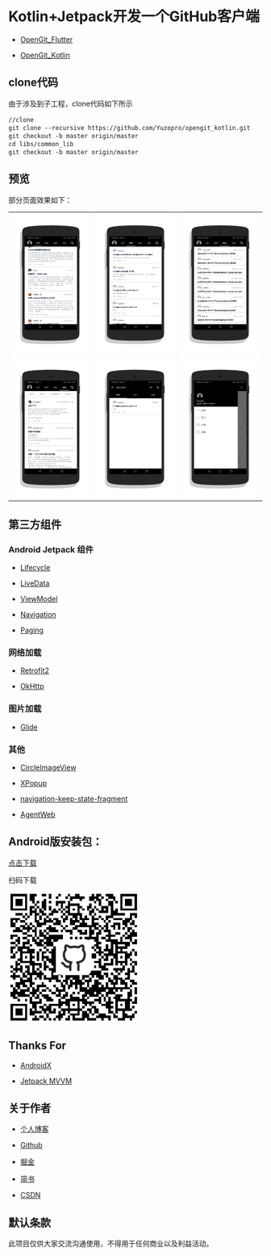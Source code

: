# Kotlin+Jetpack开发一个GitHub客户端

- [OpenGit_Flutter](https://github.com/Yuzopro/opengit_flutter)

- [OpenGit_Kotlin](https://github.com/Yuzopro/opengit_kotlin)

## clone代码

由于涉及到子工程，clone代码如下所示 

```git
//clone
git clone --recursive https://github.com/Yuzopro/opengit_kotlin.git
git checkout -b master origin/master 
cd libs/common_lib
git checkout -b master origin/master
```

## 预览

部分页面效果如下：

<table>
    <tr>
        <td ><center>
            <img src="https://raw.githubusercontent.com/Yuzopro/image/master/android/kotlin_jetpack_opengit_1.png" width="210px"/>
        </center></td>
        <td ><center>
            <img src="https://raw.githubusercontent.com/Yuzopro/image/master/android/kotlin_jetpack_opengit_2.png" width="210px"/>
        </center></td>
        <td ><center>
            <img src="https://raw.githubusercontent.com/Yuzopro/image/master/android/kotlin_jetpack_opengit_3.png" width="210px"/>
        </center></td>
    </tr>
    <tr>
        <td ><center>
            <img src="https://raw.githubusercontent.com/Yuzopro/image/master/android/kotlin_jetpack_opengit_4.png" width="210px"/>
        </center></td>
        <td ><center>
            <img src="https://raw.githubusercontent.com/Yuzopro/image/master/android/kotlin_jetpack_opengit_5.png" width="210px"/>
        </center></td>
        <td ><center>
            <img src="https://raw.githubusercontent.com/Yuzopro/image/master/android/kotlin_jetpack_opengit_6.png" width="210px"/>
        </center></td>
    </tr>
</table>

## 第三方组件

### Android Jetpack 组件

- [Lifecycle](https://developer.android.google.cn/topic/libraries/architecture/lifecycle)

- [LiveData](https://developer.android.google.cn/topic/libraries/architecture/livedata)

- [ViewModel](https://developer.android.google.cn/topic/libraries/architecture/viewmodel)

- [Navigation](https://developer.android.google.cn/guide/navigation/)

- [Paging](https://developer.android.google.cn/topic/libraries/architecture/paging)

### 网络加载

- [Retrofit2](https://github.com/square/retrofit)

- [OkHttp](https://github.com/square/okhttp)

### 图片加载

- [Glide](https://github.com/bumptech/glide)

### 其他

- [CircleImageView](https://github.com/hdodenhof/CircleImageView)

- [XPopup](https://github.com/li-xiaojun/XPopup/)

- [navigation-keep-state-fragment](https://github.com/lwj1994/navigation-keep-state-fragment)

- [AgentWeb](https://github.com/Justson/AgentWeb)

## Android版安装包：
[点击下载](https://github.com/Yuzopro/opengit_kotlin/releases/download/1.0.0/opengit-release-1.0.0.apk)

扫码下载

![](https://raw.githubusercontent.com/Yuzopro/image/master/android/opengit-kotlin-jetpack-download.png)

## Thanks For

- [AndroidX](https://developer.android.google.cn/jetpack/androidx)

- [Jetpack MVVM](https://developer.android.google.cn/jetpack/)

## 关于作者

- [个人博客](https://yuzopro.github.io/)

- [Github](https://github.com/yuzopro)

- [掘金](https://juejin.im/user/56ea9d7ca341310054a57b7c)

- [简书](https://www.jianshu.com/u/ef3cb65219d4)

- [CSDN](https://blog.csdn.net/Yuzopro)

## 默认条款

此项目仅供大家交流沟通使用，不得用于任何商业以及利益活动。